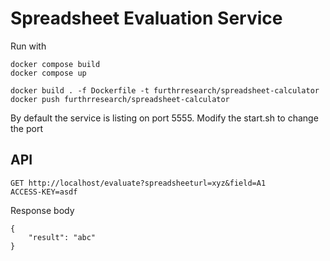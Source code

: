 # Spreadsheet Evaluation Service

Run with 
```
docker compose build
docker compose up

docker build . -f Dockerfile -t furthrresearch/spreadsheet-calculator
docker push furthrresearch/spreadsheet-calculator    
```

By default the service is listing on port 5555. Modify the start.sh to change the port

## API
```
GET http://localhost/evaluate?spreadsheeturl=xyz&field=A1
ACCESS-KEY=asdf
```
Response body
```
{
    "result": "abc"
}
```